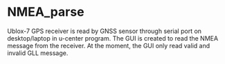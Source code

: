 # NMEA_parse
Ublox-7 GPS receiver is read by GNSS sensor through serial port on desktop/laptop in u-center program. The GUI is created to read the NMEA message from the receiver.
At the moment, the GUI only read valid and invalid GLL message. 
